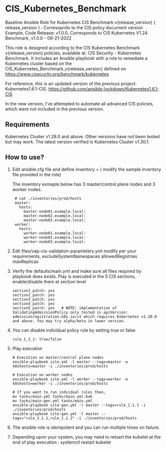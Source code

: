 # CIS_Kubernetes_Benchmark

Baseline Ansible Role for Kubernetes CIS Benchmark v{release_version}
{ release_version } : Corresopnds to the CIS policy document version 
Example,
  Code Release: v1.0.0, Corresponds to CIS Kubernetes V1.24 Benchmark, v1.0.0 - 09-21-2022

This role is designed according to the CIS Kubernetes Benchmark v{release_version} policies, available at: CIS Security - Kubernetes Benchmark.
It includes an Ansible playbook with a role to remediate a Kubernetes cluster based on the CIS_Kubernetes_Benchmark_v{release_version} defined on https://www.cisecurity.org/benchmark/kubernetes

For reference, this is an updated version of the previous project: Kubernetes1.6.1-CIS. https://github.com/ansible-lockdown/Kubernetes1.6.1-CIS

In the new version, I've attempted to automate all advanced CIS policies, which were not included in the previous version.

Requirements
------------
Kubernetes Cluster v1.28.0 and above. Other versions have not been tested but may work. The latest version verified is Kubernetes Cluster v1.30.1.


How to use?
------------
1. Edit ansible.cfg file and define inventory = ( modify the sample inventory file provided in the role)

    The inventory exmaple below has 3 master/control plane nodes and 3 worker nodes.
   ```
    # cat ./inventories/prod/hosts
    master:
      hosts:
        master-node01.example.local:
        master-node02.example.local:
        master-node03.example.local:
    worker:
      hosts:
        worker-node01.example.local:
        worker-node02.example.local:
        worker-node03.example.local:
    ```

2. Edit files/vap-cis-validation-parameters.yml
   modify per your requirements,
     excludeSystemNamespaces
     allowedRegistries
     maxReplicas

3. Verify the defaults/main.yml and make sure all files required by playbook does exists.
   Play is executed in the 5 CIS sections, enable/disable them at section level
   ```
   section1_patch: yes
   section2_patch: yes
   section3_patch: yes
   section4_patch: yes
   section5_patch: yes   # NOTE: implementation of ValidatingAdmissionPolicy only tested in apiVersion: admissionregistration.k8s.io/v1 which requires Kubernetes v1.30.0 and above. You may try alpha/beta in lower version.
    ```

4. You can disable individual policy rule by setting true or false
   ```
   rule_1_1_1: true/false
   ```

5. Play execution
    ```
   # Execution on master/control plane nodes
   ansible-playbook site.yml -l master --tags=master -e k8shosts=master -i ./inventories/prod/hosts
   
   # Execution on worker nodes
   ansible-playbook site.yml -l worker --tags=worker -e k8shosts=worker -i ./inventories/prod/hosts

   # If you want to run indvidual rules then,
   mv tasks/main.yml tasks/main.yml.bak
   mv tasks/main-gen.yml tasks/main.yml
   ansible-playbook site-gen.yml -l master --tags=rule_1.1.1 -i ./inventories/prod/hosts
   ansible-playbook site-gen.yml -l master --tags="rule_1.1.1,rule_1.1.2" -i ./inventories/prod/hosts
    ```
6. The ansible role is idempotent and you can run multiple times on failure.
   
7. Depending upon your system, you may need to retsart the kubelet at the end of play execution : systemctl restart kubelet
   

